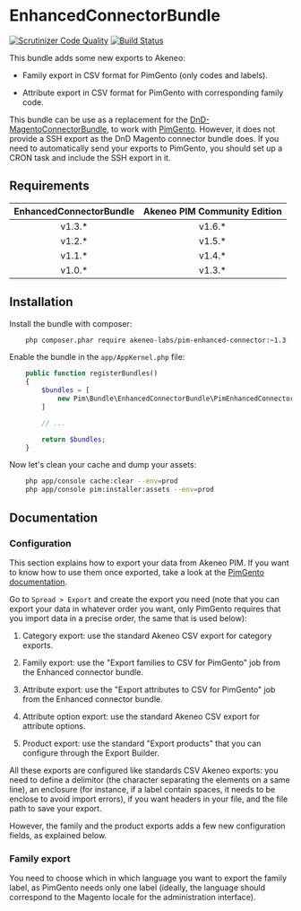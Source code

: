 # EnhancedConnectorBundle

[![Scrutinizer Code Quality](https://scrutinizer-ci.com/g/akeneo-labs/EnhancedConnectorBundle/badges/quality-score.png?b=master)](https://scrutinizer-ci.com/g/akeneo-labs/EnhancedConnectorBundle/?branch=master)
[![Build Status](https://travis-ci.org/akeneo-labs/EnhancedConnectorBundle.svg?branch=master)](https://travis-ci.org/akeneo-labs/EnhancedConnectorBundle)

This bundle adds some new exports to Akeneo:

 - Family export in CSV format for PimGento (only codes and labels).

 - Attribute export in CSV format for PimGento with corresponding family code.

This bundle can be use as a replacement for the [DnD-MagentoConnectorBundle](https://github.com/Agence-DnD/DnD-MagentoConnectorBundle), to work with [PimGento](https://github.com/Agence-DnD/PIMGento).
However, it does not provide a SSH export as the DnD Magento connector bundle does. If you need to automatically send your exports to PimGento, you should set up a CRON task and include the SSH export in it.


## Requirements

| EnhancedConnectorBundle | Akeneo PIM Community Edition |
|:-----------------------:|:----------------------------:|
| v1.3.*                  | v1.6.*                       |
| v1.2.*                  | v1.5.*                       |
| v1.1.*                  | v1.4.*                       |
| v1.0.*                  | v1.3.*                       |


## Installation

Install the bundle with composer:

```bash
    php composer.phar require akeneo-labs/pim-enhanced-connector:~1.3
```

Enable the bundle in the `app/AppKernel.php` file:

```php
    public function registerBundles()
    {
        $bundles = [
            new Pim\Bundle\EnhancedConnectorBundle\PimEnhancedConnectorBundle()
        ]

        // ...

        return $bundles;
    }
```

Now let's clean your cache and dump your assets:

```bash
    php app/console cache:clear --env=prod
    php app/console pim:installer:assets --env=prod
```


## Documentation

### Configuration

This section explains how to export your data from Akeneo PIM. If you want to know how to use them once exported, take a look at the [PimGento documentation](https://github.com/Agence-DnD/PIMGento#configuration-and-usage).

Go to ```Spread > Export``` and create the export you need (note that you can export your data in whatever order you want, only PimGento requires that you import data in a precise order, the same that is used below):

1. Category export: use the standard Akeneo CSV export for category exports.

2. Family export: use the "Export families to CSV for PimGento" job from the Enhanced connector bundle.

3. Attribute export: use the "Export attributes to CSV for PimGento" job from the Enhanced connector bundle.

4. Attribute option export: use the standard Akeneo CSV export for attribute options.

5. Product export: use the standard "Export products" that you can configure through the Export Builder.

All these exports are configured like standards CSV Akeneo exports: you need to define a delimitor (the character separating the elements on a same line), an enclosure (for instance, if a label contain spaces, it needs to be enclose to avoid import errors), if you want headers in your file, and the file path to save your export.

However, the family and the product exports adds a few new configuration fields, as explained below.

### Family export

You need to choose which in which language you want to export the family label, as PimGento needs only one label (ideally, the language should correspond to the Magento locale for the administration interface).

